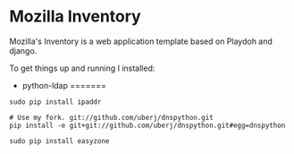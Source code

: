 Mozilla Inventory
=======

Mozilla's Inventory is a web application template based on Playdoh and django.

To get things up and running I installed:

* python-ldap
=======
```
sudo pip install ipaddr

# Use my fork. git://github.com/uberj/dnspython.git
pip install -e git+git://github.com/uberj/dnspython.git#egg=dnspython

sudo pip install easyzone
```
